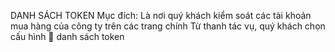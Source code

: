 DANH SÁCH TOKEN
Mục đích: Là nơi quý khách kiểm soát các tài khoản mua hàng của công ty trên các trang chính
Từ thanh tác vụ, quý khách chọn cấu hình  danh sách token

